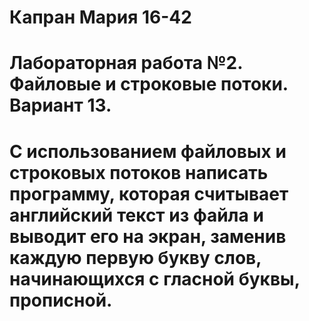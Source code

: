 ﻿# Капран Мария 16-42
# Лабораторная работа №2. Файловые и строковые потоки. Вариант 13.
# С использованием файловых и строковых потоков написать программу, которая считывает английский текст из файла и выводит его на экран, заменив каждую первую букву слов, начинающихся с гласной буквы, прописной. 
